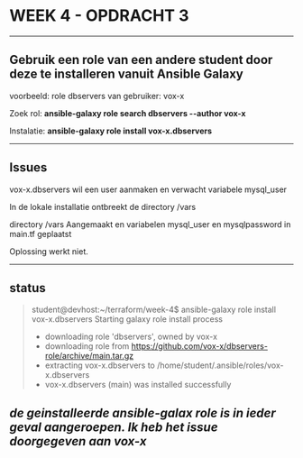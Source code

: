 # WEEK 4 - OPDRACHT 3
----

## Gebruik een role van een andere student door deze te installeren vanuit Ansible Galaxy

voorbeeld: role dbservers van gebruiker: vox-x

Zoek rol: __ansible-galaxy role search dbservers --author vox-x__

Instalatie: __ansible-galaxy role  install vox-x.dbservers__

----
## Issues
vox-x.dbservers wil een user aanmaken en verwacht variabele mysql_user

In de lokale installatie ontbreekt de directory /vars

directory /vars Aangemaakt en variabelen mysql_user en mysqlpassword in main.tf geplaatst

Oplossing werkt niet.

----
## status
>student@devhost:~/terraform/week-4$ ansible-galaxy role install vox-x.dbservers
>Starting galaxy role install process
>- downloading role 'dbservers', owned by vox-x
>- downloading role from https://github.com/vox-x/dbservers-role/archive/main.tar.gz
>- extracting vox-x.dbservers to /home/student/.ansible/roles/vox-x.dbservers
>- vox-x.dbservers (main) was installed successfully

*de geinstalleerde ansible-galax role is in ieder geval aangeroepen. Ik heb het issue doorgegeven aan vox-x*
----
